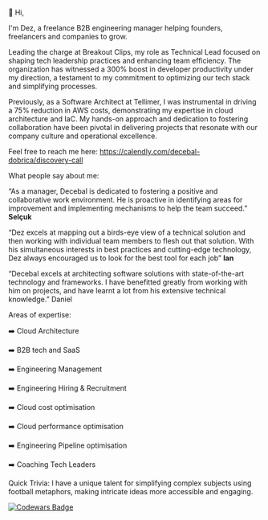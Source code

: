 👋 Hi, 

I'm Dez, a freelance B2B engineering manager helping founders, freelancers and companies to grow.

Leading the charge at Breakout Clips, my role as Technical Lead focused on shaping tech leadership practices and enhancing team efficiency. The organization has witnessed a 300% boost in developer productivity under my direction, a testament to my commitment to optimizing our tech stack and simplifying processes.

Previously, as a Software Architect at Tellimer, I was instrumental in driving a 75% reduction in AWS costs, demonstrating my expertise in cloud architecture and IaC. My hands-on approach and dedication to fostering collaboration have been pivotal in delivering projects that resonate with our company culture and operational excellence.

Feel free to reach me here: https://calendly.com/decebal-dobrica/discovery-call

What people say about me:

“As a manager, Decebal is dedicated to fostering a positive and collaborative work environment. He is proactive in identifying areas for improvement and implementing mechanisms to help the team succeed.” **Selçuk**

“Dez excels at mapping out a birds-eye view of a technical solution and then working with individual team members to flesh out that solution. With his simultaneous interests in best practices and cutting-edge technology, Dez always encouraged us to look for the best tool for each job” **Ian**

“Decebal excels at architecting software solutions with state-of-the-art technology and frameworks. I have benefitted greatly from working with him on projects, and have learnt a lot from his extensive technical knowledge.” Daniel

Areas of expertise:

➡️ Cloud Architecture

➡️ B2B tech and SaaS

➡️ Engineering Management

➡️ Engineering Hiring & Recruitment

➡️ Cloud cost optimisation

➡️ Cloud performance optimisation

➡️ Engineering Pipeline optimisation

➡️ Coaching Tech Leaders


Quick Trivia:
I have a unique talent for simplifying complex subjects using football metaphors, making intricate ideas more accessible and engaging.

[![Codewars Badge](https://www.codewars.com/users/decebal2dac/badges/large)](https://www.codewars.com/users/decebal2dac)
